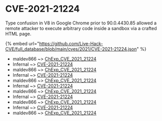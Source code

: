 # CVE-2021-21224

Type confusion in V8 in Google Chrome prior to 90.0.4430.85 allowed a remote attacker to execute arbitrary code inside a sandbox via a crafted HTML page.

{% embed url="https://github.com/Live-Hack-CVE/full_database/blob/main/cves/2021/CVE-2021-21224.json" %}


* maldev866 ~> [ChExp_CVE_2021_21224](https://www.alice-snow.ru/2021/database/cve-2021-21224/chexp_cve_2021_21224-maldev866)
* lnfernal ~> [CVE-2021-21224](https://www.alice-snow.ru/2021/database/cve-2021-21224/cve-2021-21224-lnfernal)
* maldev866 ~> [ChExp_CVE_2021_21224](https://www.alice-snow.ru/2021/database/cve-2021-21224/chexp_cve_2021_21224-maldev866)
* lnfernal ~> [CVE-2021-21224](https://www.alice-snow.ru/2021/database/cve-2021-21224/cve-2021-21224-lnfernal)
* maldev866 ~> [ChExp_CVE_2021_21224](https://www.alice-snow.ru/2021/database/cve-2021-21224/chexp_cve_2021_21224-maldev866)
* lnfernal ~> [CVE-2021-21224](https://www.alice-snow.ru/2021/database/cve-2021-21224/cve-2021-21224-lnfernal)
* maldev866 ~> [ChExp_CVE_2021_21224](https://www.alice-snow.ru/2021/database/cve-2021-21224/chexp_cve_2021_21224-maldev866)
* lnfernal ~> [CVE-2021-21224](https://www.alice-snow.ru/2021/database/cve-2021-21224/cve-2021-21224-lnfernal)
* maldev866 ~> [ChExp_CVE_2021_21224](https://www.alice-snow.ru/2021/database/cve-2021-21224/chexp_cve_2021_21224-maldev866)
* lnfernal ~> [CVE-2021-21224](https://www.alice-snow.ru/2021/database/cve-2021-21224/cve-2021-21224-lnfernal)
* maldev866 ~> [ChExp_CVE_2021_21224](https://www.alice-snow.ru/2021/database/cve-2021-21224/chexp_cve_2021_21224-maldev866)